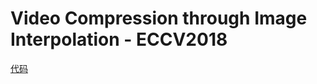 # Video Compression through Image Interpolation - ECCV2018
[代码](https://github.com/chaoyuaw/pytorch-vci)